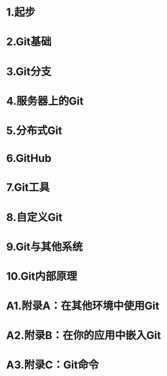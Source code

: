 # 1.起步







# 2.Git基础

# 3.Git分支

# 4.服务器上的Git

# 5.分布式Git

# 6.GitHub

# 7.Git工具

# 8.自定义Git

# 9.Git与其他系统

# 10.Git内部原理

# A1.附录A：在其他环境中使用Git

# A2.附录B：在你的应用中嵌入Git

# A3.附录C：Git命令

